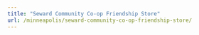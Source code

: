 ```yaml
---
title: "Seward Community Co-op Friendship Store"
url: /minneapolis/seward-community-co-op-friendship-store/
---
```

